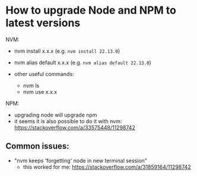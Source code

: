 
# How to upgrade Node and NPM to latest versions


NVM:

- nvm install x.x.x (e.g. `nvm install 22.13.0`)
- nvm alias default x.x.x (e.g. `nvm alias default 22.13.0`)

- other useful commands: 
  - nvm ls
  - nvm use x.x.x


NPM:
- upgrading node will upgrade npm
- it seems it is also possible to do it with nvm: https://stackoverflow.com/a/33575448/11298742



## Common issues:

- "nvm keeps 'forgetting' node in new terminal session"
  - this worked for me: https://stackoverflow.com/a/31859164/11298742